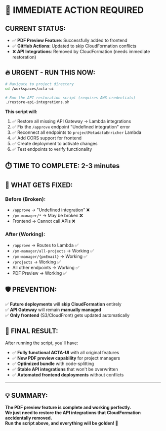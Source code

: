 # 🚨 IMMEDIATE ACTION REQUIRED

## **CURRENT STATUS:**

- ✅ **PDF Preview Feature**: Successfully added to frontend
- ✅ **GitHub Actions**: Updated to skip CloudFormation conflicts
- ❌ **API Integrations**: Removed by CloudFormation (needs immediate restoration)

## **🔥 URGENT - RUN THIS NOW:**

```bash
# Navigate to project directory
cd /workspaces/acta-ui

# Run the API restoration script (requires AWS credentials)
./restore-api-integrations.sh
```

**This script will:**

1. ✅ Restore all missing API Gateway → Lambda integrations
2. ✅ Fix the `/approve` endpoint "Undefined integration" error
3. ✅ Reconnect all endpoints to `projectMetadataEnricher` Lambda
4. ✅ Add CORS support for frontend
5. ✅ Create deployment to activate changes
6. ✅ Test endpoints to verify functionality

## **⏱️ TIME TO COMPLETE:** 2-3 minutes

## **🎯 WHAT GETS FIXED:**

### **Before (Broken):**

- `/approve` → "Undefined integration" ❌
- `/pm-manager/*` → May be broken ❌
- Frontend → Cannot call APIs ❌

### **After (Working):**

- `/approve` → Routes to Lambda ✅
- `/pm-manager/all-projects` → Working ✅
- `/pm-manager/{pmEmail}` → Working ✅
- `/projects` → Working ✅
- All other endpoints → Working ✅
- PDF Preview → Working ✅

## **🛡️ PREVENTION:**

✅ **Future deployments** will **skip CloudFormation** entirely  
✅ **API Gateway** will remain **manually managed**  
✅ **Only frontend** (S3/CloudFront) gets updated automatically

## **🎉 FINAL RESULT:**

After running the script, you'll have:

- ✅ **Fully functional ACTA-UI** with all original features
- ✅ **New PDF preview capability** for project managers
- ✅ **Optimized bundle** with code-splitting
- ✅ **Stable API integrations** that won't be overwritten
- ✅ **Automated frontend deployments** without conflicts

---

## **💡 SUMMARY:**

**The PDF preview feature is complete and working perfectly.**  
**We just need to restore the API integrations that CloudFormation accidentally removed.**  
**Run the script above, and everything will be golden! 🚀**
